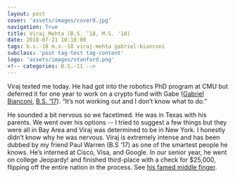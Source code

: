 ```yaml
---
layout: post
cover: 'assets/images/cover9.jpg'
navigation: True
title: Viraj Mehta (B.S. ‘18, M.S. '18)
date: 2018-07-21 10:18:00
tags: b.s.-18 m.s.-18 viraj-mehta gabriel-bianconi
subclass: 'post tag-test tag-content'
logo: 'assets/images/stanford.png'
<!-- categories: B.S.-11 -->
---
```


Viraj texted me today. He had got into the robotics PhD program at CMU but deferred it for one year to work on a crypto fund with Gabe ([Gabriel Bianconi]({{site.url}}/tag/gabriel-bianconi/), [B.S. ‘17]({{site.url}}/tag/b.s.-17/)). “It’s not working out and I don’t know what to do.”

He sounded a bit nervous so we facetimed. He was in Texas with his parents. We went over his options -- I tried to suggest a few things but they were all in Bay Area and Viraj was determined to be in New York. I honestly didn’t know why he was nervous. Viraj is extremely intense and has been dubbed by my friend Paul Warren (B.S ‘17) as one of the smartest people he knows. He’s interned at Cisco, Visa, and Google. In our senior year, he went on college Jeopardy! and finished third-place with a check for $25,000, flipping off the entire nation in the process. See [his famed middle finger](https://learn365project.com/2017/02/23/day-290-did-viraj-mehta-really-flip-of-american-people/).

